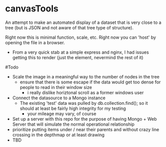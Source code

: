 # canvasTools
An attempt to make an automated display of a dataset that is very close to a tree (but is JSON and not aware of that tree type of structure).

Right now this is minimal function, scale, etc. Right now you can 'host' by opening the file in a browser.
- From a very quick stab at a simple express and nginx, I had issues getting this to render (just the <canvas> element, nevermind the rest of it)

#Todo
- Scale the image in a meaningful way to the number of nodes in the tree
  - ensure that there is some escape if the data would get too dense for people to read in their window size
    - i really dislike horiztonal scroll as a former windows user
- Connect the datasource to a Mongo instance
  - The existing 'test' data was pulled by db.collection.find(); so it should at least be fairly high integrity for my testing
    - your mileage may vary, of course
- Set up a server with this repo for the purpose of having Mongo + Web Server that will simulate the normal operational relationship
- prioritize putting items under / near their parents and without crazy line crossing in the depthmap or at least drawing
- TBD
